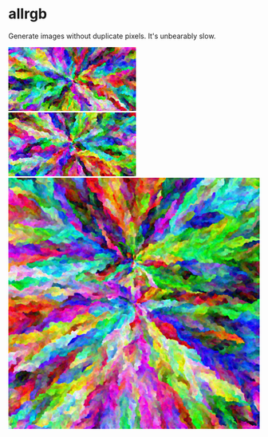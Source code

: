 # allrgb

Generate images without duplicate pixels. It's unbearably slow.

![img-1](images/img256-1.png) ![img-2](images/img256-2.png)
![img-512](images/img512.png)
